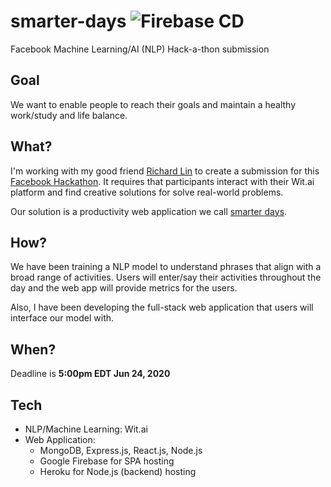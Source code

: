# smarter-days ![Firebase CD](https://github.com/lusterane/smarter-days/workflows/Firebase%20CD/badge.svg)

Facebook Machine Learning/AI (NLP) Hack-a-thon submission

## Goal

We want to enable people to reach their goals and maintain a healthy work/study and life balance.

## What?

I'm working with my good friend [Richard Lin](https://github.com/rlin04) to create a submission for this [Facebook Hackathon](https://fbai2.devpost.com/). It requires that participants interact with their Wit.ai platform and find creative solutions for solve real-world problems.

Our solution is a productivity web application we call [smarter days](https://smarter-days.web.app/).

## How?

We have been training a NLP model to understand phrases that align with a broad range of activities. Users will enter/say their activities throughout the day and the web app will provide metrics for the users.

Also, I have been developing the full-stack web application that users will interface our model with.

## When?

Deadline is **5:00pm EDT Jun 24, 2020**

## Tech

-   NLP/Machine Learning: Wit.ai
-   Web Application:
    -   MongoDB, Express.js, React.js, Node.js
    -   Google Firebase for SPA hosting
    -   Heroku for Node.js (backend) hosting
